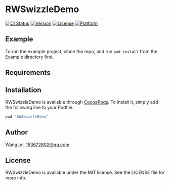 # RWSwizzleDemo

[![CI Status](http://img.shields.io/travis/WangLei/RWSwizzleDemo.svg?style=flat)](https://travis-ci.org/WangLei/RWSwizzleDemo)
[![Version](https://img.shields.io/cocoapods/v/RWSwizzleDemo.svg?style=flat)](http://cocoapods.org/pods/RWSwizzleDemo)
[![License](https://img.shields.io/cocoapods/l/RWSwizzleDemo.svg?style=flat)](http://cocoapods.org/pods/RWSwizzleDemo)
[![Platform](https://img.shields.io/cocoapods/p/RWSwizzleDemo.svg?style=flat)](http://cocoapods.org/pods/RWSwizzleDemo)

## Example

To run the example project, clone the repo, and run `pod install` from the Example directory first.

## Requirements

## Installation

RWSwizzleDemo is available through [CocoaPods](http://cocoapods.org). To install
it, simply add the following line to your Podfile:

```ruby
pod "RWSwizzleDemo"
```

## Author

WangLei, 153672802@qq.com

## License

RWSwizzleDemo is available under the MIT license. See the LICENSE file for more info.
